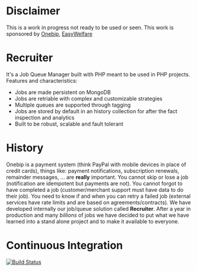 # Disclaimer
This is a work in progress not ready to be used or seen. This work is sponsored by [Onebip](http://www.onebip.com), [EasyWelfare](https://www.easywelfare.com/)

# Recruiter
It's a Job Queue Manager built with PHP meant to be used in PHP projects. Features and characteristics:
* Jobs are made persistent on MongoDB
* Jobs are retriable with complex and customizable strategies
* Multiple queues are supported through tagging
* Jobs are stored by default in an history collection for after the fact inspection and analytics
* Built to be robust, scalable and fault tolerant

# History
Onebip is a payment system (think PayPal with mobile devices in place of credit cards), things like: payment notifications, subscription renewals, remainder messages, … are **really** important. You cannot skip or lose a job (notification are idempotent but payments are not). You cannot forgot to have completed a job (customer/merchant support must have data to do their job). You need to know if and when you can retry a failed job (external services have rate limits and are based on agreements/contracts). We have developed internally our job/queue solution called **Recruiter**. After a year in production and many *billions* of jobs we have decided to put what we have learned into a stand alone project and to make it available to everyone.

# Continuous Integration
[![Build Status](https://travis-ci.com/recruiterphp/recruiter.svg?branch=master)](https://travis-ci.com/recruiterphp/recruiter)
